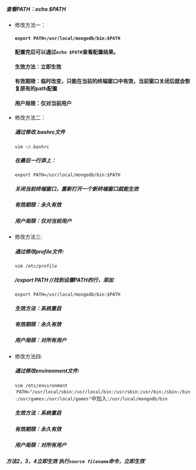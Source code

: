 ##### 查看PATH：echo $PATH

* 修改方法一：
  #### `export PATH=/usr/local/mongodb/bin:$PATH`
  #### 配置完后可以通过`echo $PATH`查看配置结果。
  #### 生效方法：立即生效
  #### 有效期限：临时改变，只能在当前的终端窗口中有效，当前窗口关闭后就会恢复原有的path配置
  #### 用户局限：仅对当前用户



* 修改方法二：
  ##### 通过修改.bashrc文件
  `vim ~/.bashrc`
  ##### 在最后一行添上：
  `export PATH=/usr/local/mongodb/bin:$PATH`
  ##### 关闭当前终端窗口，重新打开一个新终端窗口就能生效
  ##### 有效期限：永久有效
  ##### 用户局限：仅对当前用户



* 修改方法三:
  ##### 通过修改profile文件:
  `vim /etc/profile`
  ##### /export PATH //找到设置PATH的行，添加
  `export PATH=/usr/local/mongodb/bin:$PATH`
  ##### 生效方法：系统重启
  ##### 有效期限：永久有效
  ##### 用户局限：对所有用户



* 修改方法四:
  ##### 通过修改environment文件:
  `vim /etc/environment`
  `PATH="/usr/local/sbin:/usr/local/bin:/usr/sbin:/usr/bin:/sbin:/bin:/usr/games:/usr/local/games"`中加入`:/usr/local/mongodb/bin`
  ##### 生效方法：系统重启
  ##### 有效期限：永久有效
  ##### 用户局限：对所有用户

##### 方法2，3，4立即生效 执行`source filename`命令，立即生效`
